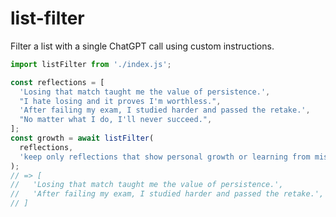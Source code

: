 # list-filter

Filter a list with a single ChatGPT call using custom instructions.

```javascript
import listFilter from './index.js';

const reflections = [
  'Losing that match taught me the value of persistence.',
  "I hate losing and it proves I'm worthless.",
  'After failing my exam, I studied harder and passed the retake.',
  "No matter what I do, I'll never succeed.",
];
const growth = await listFilter(
  reflections,
  'keep only reflections that show personal growth or learning from mistakes'
);
// => [
//   'Losing that match taught me the value of persistence.',
//   'After failing my exam, I studied harder and passed the retake.',
// ]
```
